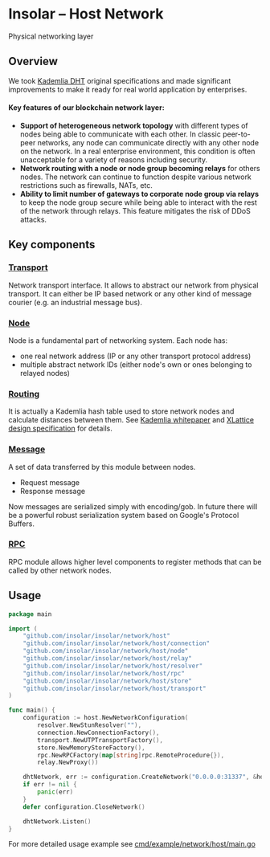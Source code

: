 Insolar – Host Network
===============
Physical networking layer

Overview
--------

We took [Kademlia DHT](https://en.wikipedia.org/wiki/Kademlia) original specifications and made significant improvements to make it ready
for real world application by enterprises.

#### Key features of our blockchain network layer:
 - **Support of heterogeneous network topology** with different types of nodes being able to communicate with each other.
   In classic peer-to-peer networks, any node can communicate directly with any other node on the network.
   In a real enterprise environment, this condition is often unacceptable for a variety of reasons including security.
 - **Network routing with a node or node group becoming relays** for others nodes.
   The network can continue to function despite various network restrictions such as firewalls, NATs, etc.
 - **Ability to limit number of gateways to corporate node group via relays** to keep the node group secure while being
   able to interact with the rest of the network through relays. This feature mitigates the risk of DDoS attacks.


Key components
--------------
### [Transport](https://godoc.org/github.com/insolar/insolar/network/host/transport)
Network transport interface. It allows to abstract our network from physical transport.
It can either be IP based network or any other kind of message courier (e.g. an industrial message bus). 

### [Node](https://godoc.org/github.com/insolar/insolar/network/host/node)
Node is a fundamental part of networking system. Each node has:
 - one real network address (IP or any other transport protocol address)
 - multiple abstract network IDs (either node's own or ones belonging to relayed nodes)

### [Routing](https://godoc.org/github.com/insolar/insolar/network/host/routing)
It is actually a Kademlia hash table used to store network nodes and calculate distances between them.
See [Kademlia whitepaper](https://pdos.csail.mit.edu/~petar/papers/maymounkov-kademlia-lncs.pdf) and
[XLattice design specification](http://xlattice.sourceforge.net/components/protocol/kademlia/specs.html) for details.


### [Message](https://godoc.org/github.com/insolar/insolar/network/host/message)
A set of data transferred by this module between nodes.
 - Request message
 - Response message
 
 Now messages are serialized simply with encoding/gob.
 In future there will be a powerful robust serialization system based on Google's Protocol Buffers.

### [RPC](https://godoc.org/github.com/insolar/insolar/network/host/rpc)
RPC module allows higher level components to register methods that can be called by other network nodes.

Usage
-----

```go
package main

import (
	"github.com/insolar/insolar/network/host"
	"github.com/insolar/insolar/network/host/connection"
	"github.com/insolar/insolar/network/host/node"
	"github.com/insolar/insolar/network/host/relay"
	"github.com/insolar/insolar/network/host/resolver"
	"github.com/insolar/insolar/network/host/rpc"
	"github.com/insolar/insolar/network/host/store"
	"github.com/insolar/insolar/network/host/transport"
)

func main() {
	configuration := host.NewNetworkConfiguration(
		resolver.NewStunResolver(""),
		connection.NewConnectionFactory(),
		transport.NewUTPTransportFactory(),
		store.NewMemoryStoreFactory(),
		rpc.NewRPCFactory(map[string]rpc.RemoteProcedure{}),
		relay.NewProxy())

	dhtNetwork, err := configuration.CreateNetwork("0.0.0.0:31337", &host.Options{})
	if err != nil {
		panic(err)
	}
	defer configuration.CloseNetwork()

	dhtNetwork.Listen()
}
```

For more detailed usage example see [cmd/example/network/host/main.go](../../cmd/example/network/host/main.go)
